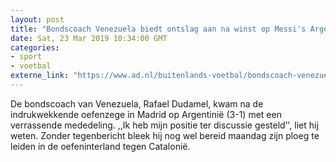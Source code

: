 ```yaml
---
layout: post
title: "Bondscoach Venezuela biedt ontslag aan na winst op Messi's Argentinië"
date: Sat, 23 Mar 2019 10:34:00 GMT
categories: 
- sport 
- voetbal 
externe_link: "https://www.ad.nl/buitenlands-voetbal/bondscoach-venezuela-biedt-ontslag-aan-na-winst-op-messi-s-argentinie~a6438cea/"
---
```


De bondscoach van Venezuela, Rafael Dudamel, kwam na de indrukwekkende oefenzege in Madrid op Argentinië (3-1) met een verrassende mededeling. ,,Ik heb mijn positie ter discussie gesteld’', liet hij weten. Zonder tegenbericht bleek hij nog wel bereid maandag zijn ploeg te leiden in de oefeninterland tegen Catalonië.
